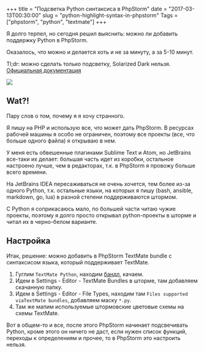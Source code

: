 +++
title = "Подсветка Python синтаксиса в PhpStorm"
date = "2017-03-13T00:30:00"
slug = "python-highlight-syntax-in-phpstorm"
Tags = ["phpstorm", "python", "textmate"]
+++

Я долго терпел, но сегодня решил выяснить: можно ли добавить поддержку Python в PhpStorm.

Оказалось, что можно и делается хоть и не за минуту, а за 5-10 минут.

Tl;dr: можно сделать только подсветку, Solarized Dark нельзя.
[Официальная документация](https://confluence.jetbrains.com/display/PhpStorm/TextMate+Bundles+in+PhpStorm)

<img itemprop="image" src="/images/2017-03/phpstorm-python.gif" />

<!--more-->

## Wat?!
Пару слов о том, почему я я хочу странного.

Я пишу на PHP и использую все, что может дать PhpStorm. В ресурсах рабочей машины я особо не ограничен, поэтому все проекты
(все, что больше одного файла) я открываю в нем.

У меня есть обвешенные плагинами Sublime Text и Atom, но JetBrains все-таки их делает: большая часть идет из коробки,
остальное настроено лучше, чем в редакторах, т.к. в PhpStorm я провожу больше всего времени.

На JetBrains IDEA пересаживаться не очень хочется, тем более из-за одного Python, т.к. остальные языки, на которых я пишу
(bash, ansible, markdown, go, lua) в разной степени поддерживаются штормом.

С Python я соприкасаюсь мало, по большей части читаю чужие проекты, поэтому я долго просто открывал python-проекты в шторме
и читал их в черно-белом варианте.

## Настройка

Итак, решение: можно добавить в PhpStorm TextMate bundle с синтаксисом языка, который поддерживает TextMate.

1. Гуглим `TextMate Python`, находим [бандл](https://github.com/textmate/python.tmbundle), качаем.
2. Идем в Settings - Editor - TextMate Bundles в шторме, там добавляем скачанную папку.
3. Идем в Settings - Editor - File Types, находим там `Files supported viaTextMate bundles`, добавляем маску `*.py`.
4. Там же мапим используемые штормовские цветовые схемы на схемы TextMate.

Вот в общем-то и все, после этого PhpStorm начинает подсвечивать Python, кроме этого он ничего не даст, если нужен 
список функций, переходы к определениям и прочее, то в PhpStorm это настроить нельзя.
